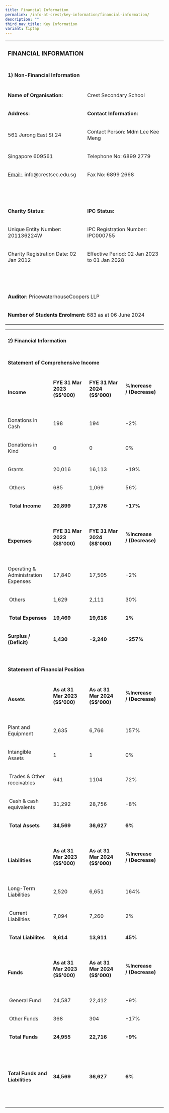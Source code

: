 ```yaml
---
title: Financial Information
permalink: /info-at-crest/key-information/financial-information/
description: ""
third_nav_title: Key Information
variant: tiptap
---
```

<table style="minWidth: 50px">
<colgroup>
<col>
<col>
</colgroup>
<tbody>
<tr>
<td rowspan="1" colspan="2">
<h3>FINANCIAL INFORMATION</h3>
</td>
</tr>
<tr>
<td rowspan="1" colspan="2">
<h4>1) Non-Financial Information</h4>
</td>
</tr>
<tr>
<td rowspan="1" colspan="1">
<p><strong>Name of Organisation:</strong>
</p>
</td>
<td rowspan="1" colspan="1">
<p>Crest Secondary School</p>
</td>
</tr>
<tr>
<td rowspan="1" colspan="1">
<p><strong>Address:</strong>
</p>
</td>
<td rowspan="1" colspan="1">
<p><strong>Contact Information:</strong>
</p>
</td>
</tr>
<tr>
<td rowspan="1" colspan="1">
<p>561 Jurong East St 24</p>
</td>
<td rowspan="1" colspan="1">
<p>Contact Person: Mdm Lee Kee Meng</p>
</td>
</tr>
<tr>
<td rowspan="1" colspan="1">
<p>Singapore 609561</p>
</td>
<td rowspan="1" colspan="1">
<p>Telephone No: 6899 2779</p>
</td>
</tr>
<tr>
<td rowspan="1" colspan="1">
<p><a href="mailto:info@crestsec.edu.sg" rel="noopener noreferrer nofollow" target="_blank">Email:&nbsp;</a>
<a rel="noopener noreferrer nofollow" target="_blank">info@crestsec.edu.sg</a>
</p>
</td>
<td rowspan="1" colspan="1">
<p>Fax No: 6899 2668</p>
</td>
</tr>
<tr>
<td rowspan="1" colspan="1">
<p>&nbsp;</p>
</td>
<td rowspan="1" colspan="1">
<p>&nbsp;</p>
</td>
</tr>
<tr>
<td rowspan="1" colspan="1">
<p><strong>Charity Status:&nbsp;</strong>
</p>
</td>
<td rowspan="1" colspan="1">
<p><strong>IPC Status:</strong>
</p>
</td>
</tr>
<tr>
<td rowspan="1" colspan="1">
<p>Unique Entity Number: 201136224W</p>
</td>
<td rowspan="1" colspan="1">
<p>IPC Registration Number: IPC000755</p>
</td>
</tr>
<tr>
<td rowspan="1" colspan="1">
<p>Charity Registration Date: 02 Jan 2012</p>
</td>
<td rowspan="1" colspan="1">
<p>Effective Period: 02 Jan 2023 to 01 Jan 2028</p>
</td>
</tr>
<tr>
<td rowspan="1" colspan="1">
<p>&nbsp;</p>
</td>
<td rowspan="1" colspan="1">
<p>&nbsp;</p>
</td>
</tr>
<tr>
<td rowspan="1" colspan="2">
<p><strong>Auditor:</strong> PricewaterhouseCoopers LLP</p>
</td>
</tr>
<tr>
<td rowspan="1" colspan="2">
<p><strong>Number of Students Enrolment:</strong> 683 as at 06 June 2024</p>
</td>
</tr>
</tbody>
</table>
<p></p>
<table style="minWidth: 100px">
<colgroup>
<col>
<col>
<col>
<col>
</colgroup>
<tbody>
<tr>
<td rowspan="1" colspan="2">
<h4>2) Financial Information</h4>
</td>
<td rowspan="1" colspan="1">
<p></p>
</td>
<td rowspan="1" colspan="1">
<p></p>
</td>
</tr>
<tr>
<td rowspan="1" colspan="3">
<h4>Statement of Comprehensive Income</h4>
</td>
<td rowspan="1" colspan="1">
<p></p>
</td>
</tr>
<tr>
<td rowspan="2" colspan="1">
<p><strong>Income</strong>
</p>
</td>
<td rowspan="1" colspan="1">
<p><strong>FYE 31 Mar 2023 (S$'000)</strong>
</p>
</td>
<td rowspan="1" colspan="1">
<p><strong>FYE 31 Mar 2024 (S$'000)</strong>
</p>
</td>
<td rowspan="1" colspan="1">
<p><strong>%Increase /&nbsp;(Decrease)</strong>
</p>
</td>
</tr>
<tr>
<td rowspan="1" colspan="1">
<p></p>
</td>
<td rowspan="1" colspan="1">
<p></p>
</td>
<td rowspan="1" colspan="1">
<p></p>
</td>
</tr>
<tr>
<td rowspan="1" colspan="1">
<p>Donations in Cash</p>
</td>
<td rowspan="1" colspan="1">
<p>198</p>
</td>
<td rowspan="1" colspan="1">
<p>194</p>
</td>
<td rowspan="1" colspan="1">
<p>-2%</p>
</td>
</tr>
<tr>
<td rowspan="1" colspan="1">
<p>Donations in Kind</p>
</td>
<td rowspan="1" colspan="1">
<p>0</p>
</td>
<td rowspan="1" colspan="1">
<p>0</p>
</td>
<td rowspan="1" colspan="1">
<p>0%</p>
</td>
</tr>
<tr>
<td rowspan="1" colspan="1">
<p>Grants</p>
</td>
<td rowspan="1" colspan="1">
<p>20,016</p>
</td>
<td rowspan="1" colspan="1">
<p>16,113</p>
</td>
<td rowspan="1" colspan="1">
<p>-19%</p>
</td>
</tr>
<tr>
<td rowspan="1" colspan="1">
<p>&nbsp;Others</p>
</td>
<td rowspan="1" colspan="1">
<p>685</p>
</td>
<td rowspan="1" colspan="1">
<p>1,069</p>
</td>
<td rowspan="1" colspan="1">
<p>56%</p>
</td>
</tr>
<tr>
<td rowspan="1" colspan="1">
<p><strong>&nbsp;Total Income</strong>
</p>
</td>
<td rowspan="1" colspan="1">
<p><strong>20,899</strong>
</p>
</td>
<td rowspan="1" colspan="1">
<p><strong>17,376</strong>
</p>
</td>
<td rowspan="1" colspan="1">
<p><strong>-17%</strong>
</p>
</td>
</tr>
<tr>
<td rowspan="1" colspan="1">
<p></p>
</td>
<td rowspan="1" colspan="1">
<p></p>
</td>
<td rowspan="1" colspan="1">
<p></p>
</td>
<td rowspan="1" colspan="1">
<p></p>
</td>
</tr>
<tr>
<td rowspan="2" colspan="1">
<p><strong>Expenses</strong>
</p>
</td>
<td rowspan="1" colspan="1">
<p><strong>FYE 31 Mar 2023 (S$'000)</strong>
</p>
</td>
<td rowspan="1" colspan="1">
<p><strong>FYE 31 Mar 2024 (S$'000)</strong>
</p>
</td>
<td rowspan="1" colspan="1">
<p><strong>%Increase /&nbsp;(Decrease)</strong>
</p>
</td>
</tr>
<tr>
<td rowspan="1" colspan="1">
<p></p>
</td>
<td rowspan="1" colspan="1">
<p></p>
</td>
<td rowspan="1" colspan="1">
<p></p>
</td>
</tr>
<tr>
<td rowspan="1" colspan="1">
<p>Operating &amp;
<br>Administration Expenses</p>
</td>
<td rowspan="1" colspan="1">
<p>17,840</p>
</td>
<td rowspan="1" colspan="1">
<p>17,505</p>
</td>
<td rowspan="1" colspan="1">
<p>-2%</p>
</td>
</tr>
<tr>
<td rowspan="1" colspan="1">
<p>&nbsp;Others</p>
</td>
<td rowspan="1" colspan="1">
<p>1,629</p>
</td>
<td rowspan="1" colspan="1">
<p>2,111</p>
</td>
<td rowspan="1" colspan="1">
<p>30%</p>
</td>
</tr>
<tr>
<td rowspan="1" colspan="1">
<p><strong>&nbsp;Total Expenses</strong>
</p>
</td>
<td rowspan="1" colspan="1">
<p><strong>19,469</strong>
</p>
</td>
<td rowspan="1" colspan="1">
<p><strong>19,616</strong>
</p>
</td>
<td rowspan="1" colspan="1">
<p><strong>1%</strong>
</p>
</td>
</tr>
<tr>
<td rowspan="1" colspan="1">
<p><strong>Surplus / (Deficit)</strong>
</p>
</td>
<td rowspan="1" colspan="1">
<p><strong>1,430</strong>
</p>
</td>
<td rowspan="1" colspan="1">
<p><strong>-2,240</strong>
</p>
</td>
<td rowspan="1" colspan="1">
<p><strong>-257%</strong>
</p>
</td>
</tr>
<tr>
<td rowspan="1" colspan="1">
<p></p>
</td>
<td rowspan="1" colspan="1">
<p></p>
</td>
<td rowspan="1" colspan="1">
<p></p>
</td>
<td rowspan="1" colspan="1">
<p></p>
</td>
</tr>
<tr>
<td rowspan="1" colspan="3">
<h4>Statement of Financial Position</h4>
</td>
<td rowspan="1" colspan="1">
<p></p>
</td>
</tr>
<tr>
<td rowspan="2" colspan="1">
<p><strong>Assets</strong>
</p>
</td>
<td rowspan="1" colspan="1">
<p><strong>As at 31 Mar 2023 (S$'000)</strong>
</p>
</td>
<td rowspan="1" colspan="1">
<p><strong>As at 31 Mar 2024 (S$'000)</strong>
</p>
</td>
<td rowspan="1" colspan="1">
<p><strong>%Increase /&nbsp;(Decrease)</strong>
</p>
</td>
</tr>
<tr>
<td rowspan="1" colspan="1">
<p></p>
</td>
<td rowspan="1" colspan="1">
<p></p>
</td>
<td rowspan="1" colspan="1">
<p></p>
</td>
</tr>
<tr>
<td rowspan="1" colspan="1">
<p>Plant and Equipment</p>
</td>
<td rowspan="1" colspan="1">
<p>2,635</p>
</td>
<td rowspan="1" colspan="1">
<p>6,766</p>
</td>
<td rowspan="1" colspan="1">
<p>157%</p>
</td>
</tr>
<tr>
<td rowspan="1" colspan="1">
<p>Intangible Assets</p>
</td>
<td rowspan="1" colspan="1">
<p>1</p>
</td>
<td rowspan="1" colspan="1">
<p>1</p>
</td>
<td rowspan="1" colspan="1">
<p>0%</p>
</td>
</tr>
<tr>
<td rowspan="1" colspan="1">
<p>&nbsp;Trades &amp; Other receivables</p>
</td>
<td rowspan="1" colspan="1">
<p>641</p>
</td>
<td rowspan="1" colspan="1">
<p>1104</p>
</td>
<td rowspan="1" colspan="1">
<p>72%</p>
</td>
</tr>
<tr>
<td rowspan="1" colspan="1">
<p>&nbsp;Cash &amp; cash equivalents</p>
</td>
<td rowspan="1" colspan="1">
<p>31,292</p>
</td>
<td rowspan="1" colspan="1">
<p>28,756</p>
</td>
<td rowspan="1" colspan="1">
<p>-8%</p>
</td>
</tr>
<tr>
<td rowspan="1" colspan="1">
<p><strong>&nbsp;Total Assets</strong>
</p>
</td>
<td rowspan="1" colspan="1">
<p><strong>34,569</strong>
</p>
</td>
<td rowspan="1" colspan="1">
<p><strong>36,627</strong>
</p>
</td>
<td rowspan="1" colspan="1">
<p><strong>6%</strong>
</p>
</td>
</tr>
<tr>
<td rowspan="1" colspan="1">
<p></p>
</td>
<td rowspan="1" colspan="1">
<p></p>
</td>
<td rowspan="1" colspan="1">
<p></p>
</td>
<td rowspan="1" colspan="1">
<p></p>
</td>
</tr>
<tr>
<td rowspan="2" colspan="1">
<p><strong>Liabilities</strong>
</p>
</td>
<td rowspan="1" colspan="1">
<p><strong>As at 31 Mar 2023 (S$'000)</strong>
</p>
</td>
<td rowspan="1" colspan="1">
<p><strong>As at 31 Mar 2024 (S$'000)</strong>
</p>
</td>
<td rowspan="1" colspan="1">
<p><strong>%Increase /&nbsp;(Decrease)</strong>
</p>
</td>
</tr>
<tr>
<td rowspan="1" colspan="1">
<p></p>
</td>
<td rowspan="1" colspan="1">
<p></p>
</td>
<td rowspan="1" colspan="1">
<p></p>
</td>
</tr>
<tr>
<td rowspan="1" colspan="1">
<p>Long-Term Liabilities</p>
</td>
<td rowspan="1" colspan="1">
<p>2,520</p>
</td>
<td rowspan="1" colspan="1">
<p>6,651</p>
</td>
<td rowspan="1" colspan="1">
<p>164%</p>
</td>
</tr>
<tr>
<td rowspan="1" colspan="1">
<p>&nbsp;Current Liabilities</p>
</td>
<td rowspan="1" colspan="1">
<p>7,094</p>
</td>
<td rowspan="1" colspan="1">
<p>7,260</p>
</td>
<td rowspan="1" colspan="1">
<p>2%</p>
</td>
</tr>
<tr>
<td rowspan="1" colspan="1">
<p><strong>&nbsp;Total Liabilites</strong>
</p>
</td>
<td rowspan="1" colspan="1">
<p><strong>9,614</strong>
</p>
</td>
<td rowspan="1" colspan="1">
<p><strong>13,911</strong>
</p>
</td>
<td rowspan="1" colspan="1">
<p><strong>45%</strong>
</p>
</td>
</tr>
<tr>
<td rowspan="1" colspan="1">
<p></p>
</td>
<td rowspan="1" colspan="1">
<p></p>
</td>
<td rowspan="1" colspan="1">
<p></p>
</td>
<td rowspan="1" colspan="1">
<p></p>
</td>
</tr>
<tr>
<td rowspan="2" colspan="1">
<p><strong>Funds</strong>
</p>
</td>
<td rowspan="1" colspan="1">
<p><strong>As at 31 Mar 2023 (S$'000)</strong>
</p>
</td>
<td rowspan="1" colspan="1">
<p><strong>As at 31 Mar 2024 (S$'000)</strong>
</p>
</td>
<td rowspan="1" colspan="1">
<p><strong>%Increase /&nbsp;(Decrease)</strong>
</p>
</td>
</tr>
<tr>
<td rowspan="1" colspan="1">
<p></p>
</td>
<td rowspan="1" colspan="1">
<p></p>
</td>
<td rowspan="1" colspan="1">
<p></p>
</td>
</tr>
<tr>
<td rowspan="1" colspan="1">
<p>&nbsp;General Fund</p>
</td>
<td rowspan="1" colspan="1">
<p>24,587</p>
</td>
<td rowspan="1" colspan="1">
<p>22,412</p>
</td>
<td rowspan="1" colspan="1">
<p>-9%</p>
</td>
</tr>
<tr>
<td rowspan="1" colspan="1">
<p>&nbsp;Other Funds</p>
</td>
<td rowspan="1" colspan="1">
<p>368</p>
</td>
<td rowspan="1" colspan="1">
<p>304</p>
</td>
<td rowspan="1" colspan="1">
<p>-17%</p>
</td>
</tr>
<tr>
<td rowspan="1" colspan="1">
<p><strong>&nbsp;Total Funds</strong>
</p>
</td>
<td rowspan="1" colspan="1">
<p><strong>24,955</strong>
</p>
</td>
<td rowspan="1" colspan="1">
<p><strong>22,716</strong>
</p>
</td>
<td rowspan="1" colspan="1">
<p><strong>-9%</strong>
</p>
</td>
</tr>
<tr>
<td rowspan="1" colspan="1">
<p>&nbsp;</p>
</td>
<td rowspan="1" colspan="1">
<p>&nbsp;</p>
</td>
<td rowspan="1" colspan="1">
<p>&nbsp;</p>
</td>
<td rowspan="1" colspan="1">
<p>&nbsp;</p>
</td>
</tr>
<tr>
<td rowspan="1" colspan="1">
<p><strong>Total Funds and Liabilities</strong>
</p>
</td>
<td rowspan="1" colspan="1">
<p><strong>34,569</strong>
</p>
</td>
<td rowspan="1" colspan="1">
<p><strong>36,627</strong>
</p>
</td>
<td rowspan="1" colspan="1">
<p><strong>6%</strong>
</p>
</td>
</tr>
<tr>
<td rowspan="1" colspan="1">
<p>&nbsp;</p>
</td>
<td rowspan="1" colspan="1">
<p>&nbsp;</p>
</td>
<td rowspan="1" colspan="1">
<p>&nbsp;</p>
</td>
<td rowspan="1" colspan="1">
<p>&nbsp;</p>
</td>
</tr>
</tbody>
</table>
<p></p>
